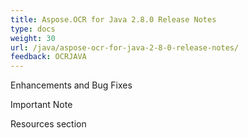```yaml
---
title: Aspose.OCR for Java 2.8.0 Release Notes
type: docs
weight: 30
url: /java/aspose-ocr-for-java-2-8-0-release-notes/
feedback: OCRJAVA
---
```


Enhancements and Bug Fixes

Important Note

Resources section
